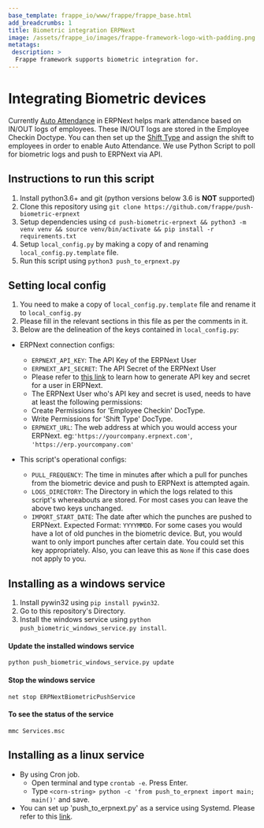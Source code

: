 ```yaml
---
base_template: frappe_io/www/frappe/frappe_base.html
add_breadcrumbs: 1
title: Biometric integration ERPNext
image: /assets/frappe_io/images/frappe-framework-logo-with-padding.png
metatags:
 description: >
  Frappe framework supports biometric integration for.
---
```


# Integrating Biometric devices
Currently [Auto Attendance](https://erpnext.com/docs/user/manual/en/human-resources/auto-attendance) in ERPNext helps mark attendance based on IN/OUT logs of employees. These IN/OUT logs are stored in the Employee Checkin Doctype. You can then set up the [Shift Type](https://erpnext.com/docs/user/manual/en/human-resources/shift-management#24-enable-auto-attendance) and assign the shift to employees in order to enable Auto Attendance. We use Python Script to poll for biometric logs and push to ERPNext via API.


## Instructions to run this script
1. Install python3.6+ and git (python versions below 3.6 is **NOT** supported)
2. Clone this repository using `git clone https://github.com/frappe/push-biometric-erpnext`
3. Setup dependencies using `cd push-biometric-erpnext && python3 -m venv venv && source venv/bin/activate && pip install -r requirements.txt`
4. Setup `local_config.py` by making a copy of and renaming `local_config.py.template` file.
5. Run this script using `python3 push_to_erpnext.py`

## Setting local config
1. You need to make a copy of `local_config.py.template` file and rename it to `local_config.py`
1. Please fill in the relevant sections in this file as per the comments in it.
1. Below are the delineation of the keys contained in `local_config.py`:
  - ERPNext connection configs:
      - `ERPNEXT_API_KEY`: The API Key of the ERPNext User
      - `ERPNEXT_API_SECRET`: The API Secret of the ERPNext User
      - Please refer to [this link](docs/user/en/guides/integration/how_to_set_up_token_based_auth#generate-a-token) to learn how to generate API key and secret for a user in ERPNext.
      - The ERPNext User who's API key and secret is used, needs to have at least the following permissions:
      - Create Permissions for 'Employee Checkin' DocType.
      - Write Permissions for 'Shift Type' DocType.
      - `ERPNEXT_URL`: The web address at which you would access your ERPNext. eg:`'https://yourcompany.erpnext.com'`, `'https://erp.yourcompany.com'`

  - This script's operational configs:
     - `PULL_FREQUENCY`: The time in minutes after which a pull for punches from the biometric device and push to ERPNext is attempted again.
     - `LOGS_DIRECTORY`: The Directory in which the logs related to this script's whereabouts are stored. For most cases you can leave the above two keys unchanged.
     - `IMPORT_START_DATE`: The date after which the punches are pushed to ERPNext. Expected Format: `YYYYMMDD`. For some cases you would have a lot of old punches in the biometric device. But, you would want to only import punches after certain date. You could set this key appropriately. Also, you can leave this as `None` if this case does not apply to you.

## Installing as a windows service
1. Install pywin32 using `pip install pywin32`.
2. Go to this repository's Directory.
3. Install the windows service using `python push_biometric_windows_service.py install`.

#### Update the installed windows service
`python push_biometric_windows_service.py update`

#### Stop the windows service
`net stop ERPNextBiometricPushService`

#### To see the status of the service
`mmc Services.msc`

## Installing as a linux service
  - By using Cron job.
     - Open terminal and type `crontab -e`. Press Enter.
     - Type `<corn-string> python -c 'from push_to_erpnext import main; main()'` and save.
  - You can set up 'push_to_erpnext.py' as a service using Systemd. Please refer to this [link](https://tecadmin.net/setup-autorun-python-script-using-systemd/).

